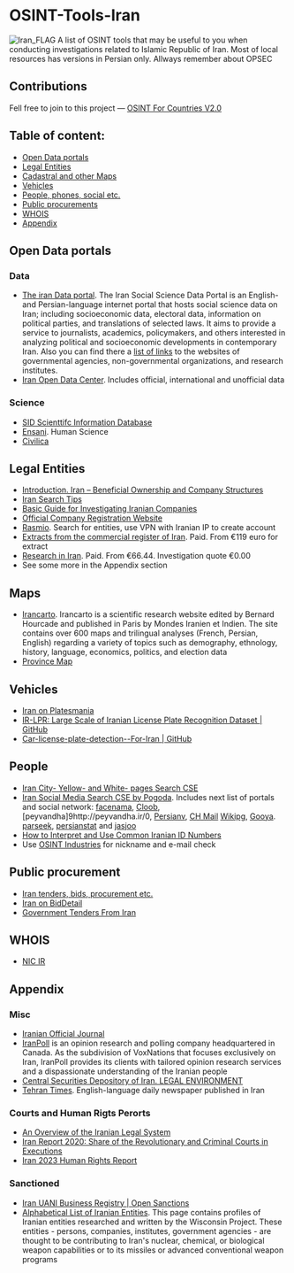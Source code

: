 
# OSINT-Tools-Iran
<img src="https://upload.wikimedia.org/wikipedia/commons/thumb/c/ca/Flag_of_Iran.svg/640px-Flag_of_Iran.svg.png" alt="Iran_FLAG"/>
A list of OSINT tools that may be useful to you when conducting investigations related to  Islamic Republic of Iran. Most of local resources has versions in Persian only. Allways remember about OPSEC

## Contributions
Fell free to join to this project — [OSINT For Countries V2.0](https://github.com/paulpogoda/OSINT-for-countries-V2.0)

## Table of content:
 - [Open Data portals](#open-data-portals)
 - [Legal Entities](#legal-entities)
 - [Cadastral and other Maps](#maps)
 - [Vehicles](#vehicles)
 - [People, phones, social etc.](#people)
 - [Public procurements](#public-procurement)
 - [WHOIS](#whois)
 - [Appendix](#appendix)

## Open Data portals
### Data 
- [The iran Data portal](https://irandataportal.syr.edu). The Iran Social Science Data Portal is an English- and Persian-language internet portal that hosts social science data on Iran; including socioeconomic data, electoral data, information on political parties, and translations of selected laws. It aims to provide a service to journalists, academics, policymakers, and others interested in analyzing political and socioeconomic developments in contemporary Iran. Also you can find there a [list of links](https://irandataportal.syr.edu/addresses-of-organizations-and-research-institutes) to the websites of governmental agencies, non-governmental organizations, and research institutes.
- [Iran Open Data Center](https://iranopendata.org/en/). Includes official, international and unofficial data

### Science
- [SID Scienttifc Information Database](https://sid.ir/en/) 
- [Ensani](http://ensani.ir/fa). Human Science
- [Civilica](https://en.civilica.com)


## Legal Entities
- [Introduction. Iran – Beneficial Ownership and Company Structures](https://learn.sayari.com/iran-beneficial-ownership-and-company-structures/)
- [Iran Search Tips](https://learn.sayari.com/iran-search-tips/)
- [Basic Guide for Investigating Iranian Companies](https://learn.sayari.com/basic-guide-investigating-iranian-companies/)
- [ Official Company Registration Website](https://irsherkat.ssaa.ir/)
- [Rasmio](https://rasmio.com). Search for entities, use VPN with Iranian IP to create account
- [Extracts from the commercial register of Iran](https://schmidt-export.com/extracts-foreign-commercial-registers-and-accounting-statements/extracts-commercial-register-iran). Paid. From €119 euro for extract
- [Research in Iran](https://www.companydiligence.com/iran/). Paid. From €66.44. Investigation quote €0.00
- See some more in the Appendix section

## Maps
- [Irancarto](http://www.irancarto.cnrs.fr/index.php?l=en). Irancarto is a scientific research website edited by Bernard Hourcade and published in Paris by Mondes Iranien et Indien. The site contains over 600 maps and trilingual analyses (French, Persian, English) regarding a variety of topics such as demography, ethnology, history, language, economics, politics, and election data
- [Province Map](https://iranopendata.org/en/map/)

## Vehicles
- [Iran on Platesmania](https://platesmania.com/ir/search)
- [IR-LPR: Large Scale of Iranian License Plate Recognition Dataset | GitHub](https://github.com/mut-deep/IR-LPR)
- [Car-license-plate-detection--For-Iran | GitHub](https://github.com/amin-tohidi/Car-license-plate-detection--For-Iran-)

## People 
- [Iran City- Yellow- and White- pages Search CSE](https://phonebookoftheworld.com/iran/)
- [Iran Social Media Search CSE by Pogoda](https://cse.google.com/cse?cx=a69e29b24a5804272). Includes next list of portals and social network: [facenama](http://facenama.com/), [Cloob](http://cloob.com/), [peyvandha]9http://peyvandha.ir/0, [Persianv](http://persianv.com/), [CH Mail](http://chmail.ir/) [Wikipg](http://wikipg.com/), [Gooya](http://gooya.com/). [parseek](http://parseek.com/), [persianstat](http://persianstat.com/) and [jasjoo](http://jasjoo.com/)
- [How to Interpret and Use Common Iranian ID Numbers](https://learn.sayari.com/how-to-interpret-and-use-common-iranian-id-numbers/)
- Use [OSINT Industries](https://app.osint.industries) for nickname and e-mail check


## Public procurement
- [Iran tenders, bids, procurement etc.](https://www.tendersontime.com/iran-tenders/)
- [Iran on BidDetail](https://www.biddetail.com/iran-tenders)
- [Government Tenders From Iran](https://www.globaltenders.com/government-tenders-iran)

## WHOIS
- [NIC IR](https://whois.nic.ir)

## Appendix

### Misc
- [Iranian Official Journal](https://www.hamshahrionline.ir)
- [IranPoll](https://www.iranpoll.com) is an opinion research and polling company headquartered in Canada. As the subdivision of VoxNations that focuses exclusively on Iran, IranPoll provides its clients with tailored opinion research services and a dispassionate understanding of the Iranian people
- [Central Securities Depository of Iran. LEGAL ENVIRONMENT](https://aecsd.org/upload/docs/iran_legal_information.pdf)
- [Tehran Times](https://tehrantimes.com). English-language daily newspaper published in Iran

### Courts and Human Rigts Perorts
- [An Overview of the Iranian Legal System](https://www.nyulawglobal.org/globalex/iran_legal_system_research1.html)
- [Iran Report 2020: Share of the Revolutionary and Criminal Courts in Executions](https://iranhr.net/en/articles/4729/)
- [Iran 2023 Human Rights Report](https://www.state.gov/wp-content/uploads/2024/02/528267_IRAN-2023-HUMAN-RIGHTS-REPORT.pdf)

### Sanctioned
- [Iran UANI Business Registry | Open Sanctions](https://www.opensanctions.org/datasets/ir_uani_business_registry/)
- [Alphabetical List of Iranian Entities](https://www.iranwatch.org/iranian-entities). This page contains profiles of Iranian entities researched and written by the Wisconsin Project. These entities - persons, companies, institutes, government agencies - are thought to be contributing to Iran's nuclear, chemical, or biological weapon capabilities or to its missiles or advanced conventional weapon programs
